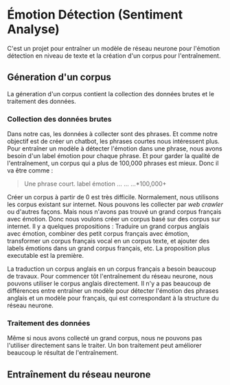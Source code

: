 # Émotion Détection (Sentiment Analyse)

C'est un projet pour entraîner un modèle de réseau neurone pour l'émotion détection en niveau de texte et la création d'un corpus pour l'entraînement.

## Géneration d'un corpus

La géneration d'un corpus contient la collection des données brutes et le traitement des données. 

### Collection des données brutes

Dans notre cas, les données à collecter sont des phrases. Et comme notre objectif est de créer un chatbot, les phrases courtes nous intéressent plus. Pour entraîner un modèle à détecter l'émotion dans une phrase, nous avons besoin d'un label émotion pour chaque phrase. Et pour garder la qualité de l'entraînement, un corpus qui a plus de 100,000 phrases est mieux. Donc il va être comme : 

> Une phrase court. label émotion
> ...
> ...
> ...\*100,000+

Créer un corpus à partir de 0 est très difficile. Normalement, nous utilisons les corpus existant sur internet. Nous pouvons les collecter par *web crawler* ou d'autres façons. Mais nous n'avons pas trouvé un grand corpus français avec émotion. Donc nous voulons créer un corpus basé sur des corpus sur internet. Il y a quelques propositions : Traduire un grand corpus anglais avec émotion, combiner des petit corpus français avec émotion, transformer un corpus français vocal en un corpus texte, et ajouter des labels émotions dans un grand corpus français, etc. La proposition plus executable est la première. 

La traduction un corpus anglais en un corpus français a besoin beaucoup de travaux. Pour commencer tôt l'entraînement du réseau neurone, nous pouvons utiliser le corpus anglais directement. Il n'y a pas beaucoup de différences entre entraîner un modèle pour détecter l'émotion des phrases anglais et un modèle pour français, qui est correspondant à la structure du réseau neurone.

### Traitement des données

Même si nous avons collecté un grand corpus, nous ne pouvons pas l'utiliser directement sans le traiter. Un bon traitement peut améliorer beaucoup le résultat de l'entraînement. 



## Entraînement du réseau neurone